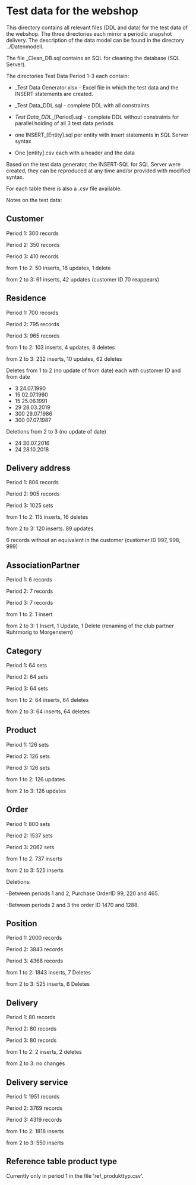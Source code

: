 # Test data for the webshop

This directory contains all relevant files (DDL and data) for the test data of the webshop. The three directories each mirror a periodic snapshot delivery. The description of the data model can be found in the directory ../Datenmodell.

The file _Clean_DB.sql contains an SQL for cleaning the database (SQL Server).

The directories Test Data Period 1-3 each contain:

- _Test Data Generator.xlsx - Excel file in which the test data and the INSERT statements are created.

- _Test Data_DDL.sql - complete DDL with all constraints
- _Test Data_DDL__[Period].sql - complete DDL without constraints for parallel holding of all 3 test data periods
- one INSERT_[Entity].sql per entity with insert statements in SQL Server syntax
- One [entity].csv each with a header and the data

Based on the test data generator, the INSERT-SQL for SQL Server were created, they can be reproduced at any time and/or provided with modified syntax.

For each table there is also a .csv file available.

Notes on the test data:

## Customer
Period 1: 300 records

Period 2: 350 records

Period 3: 410 records

from 1 to 2: 50 inserts, 16 updates, 1 delete

from 2 to 3: 61 inserts, 42 updates (customer ID 70 reappears)

## Residence
Period 1: 700 records

Period 2: 795 records

Period 3: 965 records

from 1 to 2: 103 inserts, 4 updates, 8 deletes

from 2 to 3: 232 inserts, 10 updates, 62 deletes

Deletes from 1 to 2 (no update of from date) each with customer ID and from date

- 3 24.07.1990
- 15 02.07.1990
- 15 25.06.1991
- 29 28.03.2019
- 300 29.07.1986
- 300 07.07.1987

Deletions from 2 to 3 (no update of date)

- 24 30.07.2016
- 24 28.10.2018


## Delivery address
Period 1: 806 records

Period 2: 905 records

Period 3: 1025 sets

from 1 to 2: 115 inserts, 16 deletes

from 2 to 3: 120 inserts. 89 updates

6 records without an equivalent in the customer (customer ID 997, 998, 999)

## AssociationPartner
Period 1: 6 records

Period 2: 7 records

Period 3: 7 records

from 1 to 2: 1 insert

from 2 to 3: 1 Insert, 1 Update, 1 Delete (renaming of the club partner Ruhrmorig to Morgenstern)

## Category
Period 1: 64 sets

Period 2: 64 sets

Period 3: 64 sets

from 1 to 2: 64 inserts, 64 deletes

from 2 to 3: 64 inserts, 64 deletes

## Product
Period 1: 126 sets

Period 2: 126 sets

Period 3: 126 sets

from 1 to 2: 126 updates

from 2 to 3: 126 updates

## Order
Period 1: 800 sets

Period 2: 1537 sets

Period 3: 2062 sets

from 1 to 2: 737 inserts

from 2 to 3: 525 inserts

Deletions:

-Between periods 1 and 2, Purchase OrderID 99, 220 and 465.

-Between periods 2 and 3 the order ID 1470 and 1288.

## Position
Period 1: 2000 records

Period 2: 3843 records

Period 3: 4368 records

from 1 to 2: 1843 inserts, 7 Deletes

from 2 to 3: 525 inserts, 6 Deletes

## Delivery
Period 1: 80 records

Period 2: 80 records

Period 3: 80 records

from 1 to 2: 2 inserts, 2 deletes

from 2 to 3: no changes

## Delivery service
Period 1: 1951 records

Period 2: 3769 records

Period 3: 4319 records

from 1 to 2: 1818 inserts

from 2 to 3: 550 inserts



## Reference table product type

Currently only in period 1 in the file 'ref_produkttyp.csv'.
